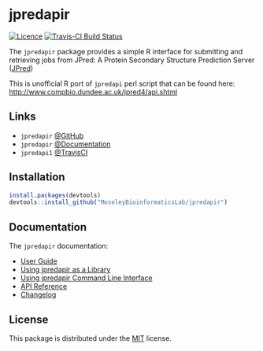 # jpredapir

[![Licence](https://img.shields.io/github/license/mashape/apistatus.svg)](http://choosealicense.com/licenses/mit/)
[![Travis-CI Build Status](https://travis-ci.org/MoseleyBioinformaticsLab/jpredapir.svg?branch=master)](https://travis-ci.org/MoseleyBioinformaticsLab/jpredapir)

The `jpredapir` package provides a simple R interface for submitting
and retrieving jobs from JPred: A Protein Secondary Structure Prediction Server
([JPred](http://www.compbio.dundee.ac.uk/jpred/))

This is unofficial R port of `jpredapi` perl script that can be found here:
http://www.compbio.dundee.ac.uk/jpred4/api.shtml


## Links

* `jpredapir` [@GitHub](https://github.com/MoseleyBioinformaticsLab/jpredapir)
* `jpredapir` [@Documentation](https://moseleybioinformaticslab.github.io/jpredapir)
* `jpredapi1` [@TravisCI](https://travis-ci.org/MoseleyBioinformaticsLab/jpredapir)


## Installation

```R
install.packages(devtools)
devtools::install_github("MoseleyBioinformaticsLab/jpredapir")
```

## Documentation

The `jpredapir` documentation:

* [User Guide](https://moseleybioinformaticslab.github.io/jpredapir/)
* [Using jpredapir as a Library](https://moseleybioinformaticslab.github.io/jpredapir/articles/tutorial_as_library.html)
* [Using jpredapir Command Line Interface](https://moseleybioinformaticslab.github.io/jpredapir/articles/tutorial_as_cli.html)
* [API Reference](https://moseleybioinformaticslab.github.io/jpredapir/reference/index.html)
* [Changelog](https://moseleybioinformaticslab.github.io/jpredapir/news/index.html)


## License

This package is distributed under the [MIT](https://choosealicense.com/licenses/mit) license.
